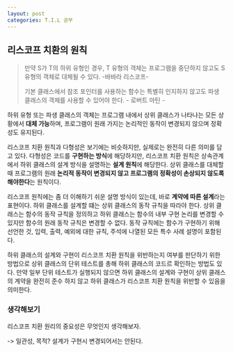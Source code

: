 ```yaml
---
layout: post
categories: T.I.L 공부
---
```


## 리스코프 치환의 원칙 
> 만약 S가 T의 하위 유형인 경우, T 유형의 객체는 프로그램을 중단하지 않고도 S 유형의 객체로 대체될 수 있다. -바바라 리스코프-    
>    
> 기본 클래스에서 참조 포인터를 사용하는 함수는 특별히 인지하지 않고도 파생 클래스의 객체를 사용할 수 있어야 한다. - 로버트 마틴 - 

하위 유형 또는 파생 클래스의 객체는 프로그램 내에서 상위 클래스가 나타나는 모든 상황에서 **대체 가능**하며, 프로그램이 원래 가지는 논리적인 동작이 변경되지 않으며 정확성도 유지된다. 

리스코프 치환 원칙과 다형성은 보기에는 비슷하지만, 실제로는 완전히 다른 의미를 담고 있다. 다형성은 코드를 **구현하는 방식**에 해당하지만, 리스코프 치환 원칙은 상속관계에서 하위 클래스의 설계 방식을 설명하는 **설계 원칙**에 해당한다. 상위 클래스를 대체할 때 프로그램의 원래 **논리적 동작이 변경되지 않고 프로그램의 정확성이 손상되지 않도록 해야한다**는 원칙이다. 

리스코프 원칙에는 좀 더 이해하기 쉬운 설명 방식이 있는데, 바로 **계약에 따른 설계**라는 표현이다. 하위 클래스를 설계할 떄는 상위 클래스의 동작 규칙을 따라야 한다. 상위 클래스는 함수의 동작 규칙을 정의하고 하위 클래스는 함수의 내부 구현 논리를 변경할 수 있지만 함수의 원래 동작 규칙은 변경할 수 없다. 동작 규칙에는 함수가 구현하기 위해 선언한 것, 입력, 출력, 예외에 대한 규칙, 주석에 나열된 모든 특수 사례 설명이 포함된다. 

하위 클래스의 설계와 구현이 리스코프 치환 원칙을 위반하는지 여부를 판단하기 위한 방법으로 상위 클래스의 단위 테스트를 총해 하위 클래스의 코드르 확인하는 방법도 있다. 만약 일부 단위 테스트가 실행되지 않으면 하위 클래스의 설계와 구현이 상위 클래스의 계약을 완전히 준수 하지 않고 하위 클래스가 리스코프 치환 원칙을 위반할 수 있음을 의미한다. 

### 생각해보기
리스코프 치환 원리의 중요성은 무엇인지 생각해보자. 

-> 일관성, 목적? 설계가 구현시 변경되어서는 안된다. 

